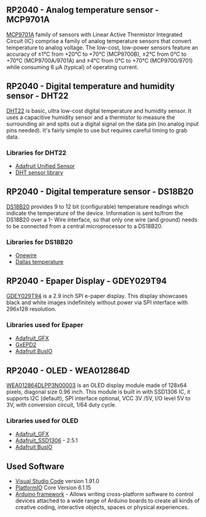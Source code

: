 ## RP2040 - Analog temperature sensor - MCP9701A
[MCP9701A](https://store.comet.bg/en/Catalogue/Product/5003942/) family of sensors with Linear Active Thermistor Integrated Circuit
(IC) comprise a family of analog temperature sensors that convert temperature to analog voltage.
The low-cost, low-power sensors feature an accuracy of ±1°C from +20°C to +70°C (MCP9700B), ±2°C from
0°C to +70°C (MCP9700A/9701A) and ±4°C from 0°C to +70°C (MCP9700/9701) while consuming 6 µA (typical) of operating current.
 
## RP2040 - Digital temperature and humidity sensor - DHT22
[DHT22](https://store.comet.bg/en/Catalogue/Product/50013/) is basic, ultra low-cost digital temperature and humidity sensor. 
It uses a capacitive humidity sensor and a thermistor to measure the surrounding air and spits out a digital signal on the data pin 
(no analog input pins needed). It's fairly simple to use but requires careful timing to grab data.

### Libraries for DHT22
- [Adafruit Unified Sensor](https://github.com/adafruit/Adafruit_Sensor?utm_source=platformio&utm_medium=piohome)
- [DHT sensor library](https://github.com/adafruit/DHT-sensor-library?utm_source=platformio&utm_medium=piohome)

## RP2040 - Digital temperature sensor - DS18B20
[DS18B20](https://store.comet.bg/en/Catalogue/Product/29267/) provides 9 to 12 bit (configurable) temperature readings which indicate the temperature of the device.
Information is sent to/from the DS18B20 over a 1- Wire interface, 
so that only one wire (and ground) needs to be connected from a central microprocessor to a DS18B20.

### Libraries for DS18B20
- [Onewire](https://github.com/PaulStoffregen/OneWire)
- [Dallas temperature](https://github.com/jmchiappa/DallasTemperature)

## RP2040 - Epaper Display - GDEY029T94
[GDEY029T94](https://store.comet.bg/en/Catalogue/Product/46503/) is a 2.9 inch SPI e-paper display. This display showcases black and white images indefinitely without power via SPI interface with 296x128 resolution.

### Libraries used for Epaper
- [Adafruit_GFX](https://github.com/adafruit/Adafruit-GFX-Library?utm_source=platformio&utm_medium=piohome)
- [GxEPD2](https://github.com/ZinggJM/GxEPD2)
- [Adafruit BusIO](https://github.com/adafruit/Adafruit_BusIO?utm_source=platformio&utm_medium=piohome)

## RP2040 - OLED - WEA012864D
[WEA012864DLPP3N00003](https://store.comet.bg/download-file.php?id=21559) is an OLED display module made of 128x64 pixels, diagonal size 0.96 inch. This module is built in with SSD1306 IC, it supports I2C (default), SPI interface optional, VCC 3V /5V, I/O level 5V to 3V, with conversion circuit, 1/64 duty cycle. 

### Libraries used for OLED
- [Adafruit_GFX](https://github.com/adafruit/Adafruit-GFX-Library?utm_source=platformio&utm_medium=piohome)
- [Adafruit_SSD1306](https://github.com/adafruit/Adafruit_SSD1306?utm_source=platformio&utm_medium=piohome) - 2.5.1
- [Adafruit BusIO](https://github.com/adafruit/Adafruit_BusIO?utm_source=platformio&utm_medium=piohome)

## Used Software
- [Visual Studio Code](https://code.visualstudio.com/) version 1.91.0
- [PlatformIO](https://platformio.org/) Core Version 6.1.15
- [Arduino framework](https://docs.platformio.org/en/stable/frameworks/arduino.html) - Allows writing cross-platform software to control devices attached to a wide range of Arduino boards to create all kinds of creative coding, interactive objects, spaces or physical experiences.
